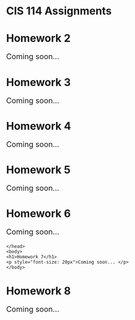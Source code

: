 # CIS 114 Assignments
<!DOCTYPE html>
<html>
	<head>
		<title>Change font size in HTML</title>	
	</head>
	<body>
	<h1>Homework 2</h1>
	<p style="font-size: 20px">Coming soon... </p>
	</body>
</htm1>


<!DOCTYPE html>
<html>
	<head>
		<title>Change font size in HTML</title>
	</head>
	<body>
	<h1>Homework 3</h1>
	<p style="font-size: 20px">Coming soon... </p>
	</body>
</htm1>


<!DOCTYPE html>
<html>
	<head>
		<title>Change font size in HTML</title>
	</head>
	<body>
	<h1>Homework 4</h1>
	<p style="font-size: 20px">Coming soon...</p>
	</body>
</htm1>


<!DOCTYPE html>
<html>
	<head>
		<title>Change font size in HTML</title>
	</head>
	<body>
	<h1>Homework 5</h1>
	<p style="font-size: 20px">Coming soon... </p>
	</body>
</htm1>


<!DOCTYPE html>
<html>
	<head>
		<title>Change font size in HTML</title>
	</head>
	<body>
	<h1>Homework 6</h1>
	<p style="font-size: 20px">Coming soon... </p>
	</body>
</htm1>


<!DOCTYPE html>
<html>
	<head>
		
	</head>
	<body>
	<h1>Homework 7</h1>
	<p style="font-size: 20px">Coming soon... </p>
	</body>
</htm1>


<!DOCTYPE html>
<html>
	<head>
		<title>Change font size in HTML</title>
	</head>
	<body>
	<h1>Homework 8</h1>
	<p style="font-size: 20px">Coming soon... </p>
	</body>
</htm1>
